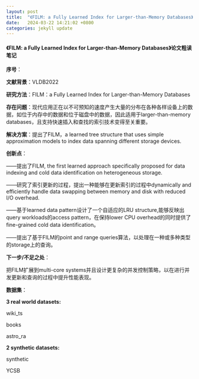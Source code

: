 ```yaml
---
layout: post
title:  "《FILM: a Fully Learned Index for Larger-than-Memory Databases》论文粗读笔记"
date:   2024-03-22 14:21:02 +0800
categories: jekyll update
---
```




#### 《FILM: a Fully Learned Index for Larger-than-Memory Databases》论文粗读笔记

**序号**：

**文献背景**：VLDB2022

**研究方法**：FILM：a Fully Learned Index for Larger-than-Memory Databases

**存在问题**：现代应用正在以不可预知的速度产生大量的分布在各种各样设备上的数据，如位于内存中的数据和位于磁盘中的数据，因此适用于larger-than-memory databases，且支持快速插入和查找的索引技术变得至关重要。

**解决方案**：提出了FILM，a learned tree structure that uses simple approximation models to index data spanning different storage devices.

**创新点**：

——提出了FILM, the first learned approach specifically proposed for data indexing and cold data identification on heterogeneous storage.

——研究了索引更新的过程，提出一种能够在更新索引的过程中dynamically and efficiently handle data swapping between memory and disk with reduced I/O overhead.

——基于learned data pattern设计了一个自适应的LRU structure,能够反映出query workloads的access pattern，在保持lower CPU overhead的同时提供了fine-grained cold data  identification。

——提出了基于FILM的point and range queries算法，以处理在一种或多种类型的storage上的查询。  

**下一步/不足之处**：

把FILM扩展到multi-core systems并且设计更复杂的并发控制策略，以在进行并发更新和查询的过程中提升性能表现。

**数据集**：

**3 real world datasets:**

wiki_ts

books

astro_ra

**2 synthetic datasets:**

synthetic

YCSB